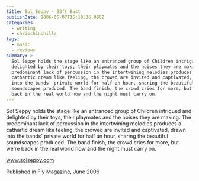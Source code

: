 ```yaml
---
title: Sol Seppy - 93ft East
publishDate: 2006-05-07T15:10:36.000Z
categories:
  - writing
  - chrischinchilla
tags:
  - music
  - reviews
summary: >-
  Sol Seppy holds the stage like an entranced group of Children intrigued and
  delighted by their toys, their playmates and the noises they are making. The
  predominant lack of percussion in the intertwining melodies produces a
  cathartic dream like feeling, the crowed are invited and captivated, drawn
  into the bands' private world for half an hour, sharing the beautiful
  soundscapes produced. The band finish, the crowd cries for more, but we're
  back in the real world now and the night must carry on.
---
```


Sol Seppy holds the stage like an entranced group of Children intrigued and delighted by their toys, their playmates and the noises they are making. The predominant lack of percussion in the intertwining melodies produces a cathartic dream like feeling, the crowed are invited and captivated, drawn into the bands' private world for half an hour, sharing the beautiful soundscapes produced. The band finish, the crowd cries for more, but we're back in the real world now and the night must carry on.

<a href='https://www.solseppy.com' target='_blank'>www.solseppy.com</a>

Published in Fly Magazine, June 2006
